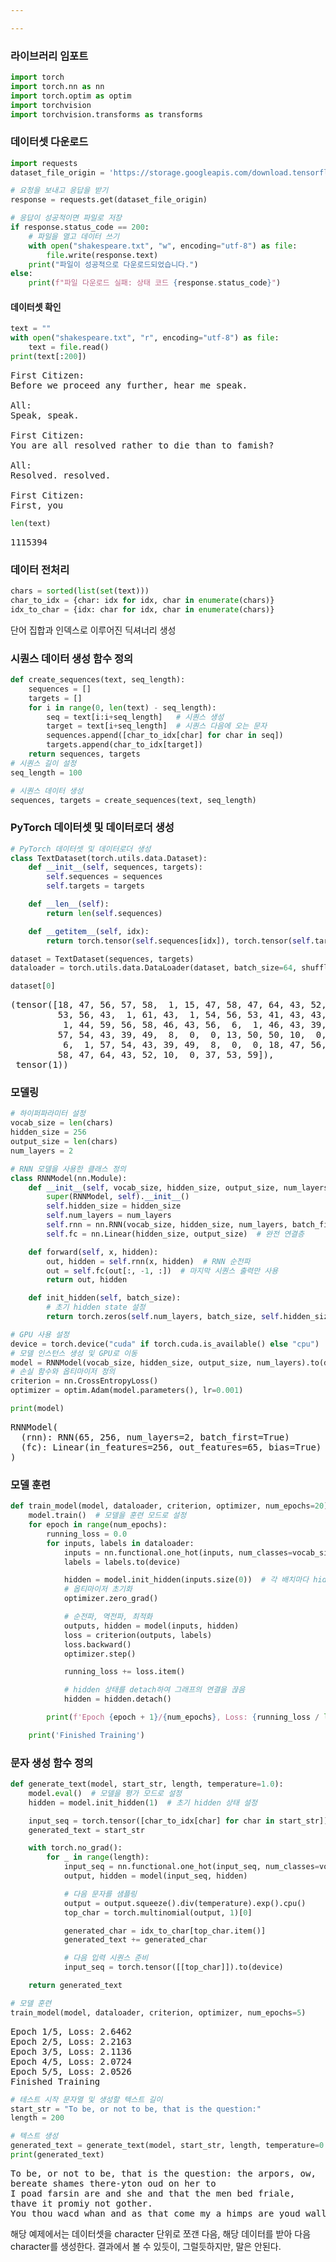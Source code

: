 ```yaml
---

---
```


<head>
  <style>
    table.dataframe {
      white-space: normal;
      width: 100%;
      height: 240px;
      display: block;
      overflow: auto;
      font-family: Arial, sans-serif;
      font-size: 0.9rem;
      line-height: 20px;
      text-align: center;
      border: 0px !important;
    }

    table.dataframe th {
      text-align: center;
      font-weight: bold;
      padding: 8px;
    }

    table.dataframe td {
      text-align: center;
      padding: 8px;
    }

    table.dataframe tr:hover {
      background: #b8d1f3; 
    }

    .output_prompt {
      overflow: auto;
      font-size: 0.9rem;
      line-height: 1.45;
      border-radius: 0.3rem;
      -webkit-overflow-scrolling: touch;
      padding: 0.8rem;
      margin-top: 0;
      margin-bottom: 15px;
      font: 1rem Consolas, "Liberation Mono", Menlo, Courier, monospace;
      color: $code-text-color;
      border: solid 1px $border-color;
      border-radius: 0.3rem;
      word-break: normal;
      white-space: pre;
    }

  .dataframe tbody tr th:only-of-type {
      vertical-align: middle;
  }

  .dataframe tbody tr th {
      vertical-align: top;
  }

  .dataframe thead th {
      text-align: center !important;
      padding: 8px;
  }

  .page__content p {
      margin: 0 0 0px !important;
  }

  .page__content p > strong {
    font-size: 0.8rem !important;
  }

  </style>
</head>

###  라이브러리 임포트

```python
import torch
import torch.nn as nn
import torch.optim as optim
import torchvision
import torchvision.transforms as transforms
```

###  데이터셋 다운로드
```python
import requests
dataset_file_origin = 'https://storage.googleapis.com/download.tensorflow.org/data/shakespeare.txt'

# 요청을 보내고 응답을 받기
response = requests.get(dataset_file_origin)

# 응답이 성공적이면 파일로 저장
if response.status_code == 200:
    # 파일을 열고 데이터 쓰기
    with open("shakespeare.txt", "w", encoding="utf-8") as file:
        file.write(response.text)
    print("파일이 성공적으로 다운로드되었습니다.")
else:
    print(f"파일 다운로드 실패: 상태 코드 {response.status_code}")
```

#### 데이터셋 확인

```python
text = ""
with open("shakespeare.txt", "r", encoding="utf-8") as file:
    text = file.read()
print(text[:200])
```

<pre>
First Citizen:
Before we proceed any further, hear me speak.

All:
Speak, speak.

First Citizen:
You are all resolved rather to die than to famish?

All:
Resolved. resolved.

First Citizen:
First, you
</pre>

```python
len(text)
```

<pre>
1115394
</pre>

### 데이터 전처리
```python
chars = sorted(list(set(text)))
char_to_idx = {char: idx for idx, char in enumerate(chars)}
idx_to_char = {idx: char for idx, char in enumerate(chars)}
```
단어 집합과 인덱스로 이루어진 딕셔너리 생성

### 시퀀스 데이터 생성 함수 정의
```python
def create_sequences(text, seq_length):
    sequences = []
    targets = []
    for i in range(0, len(text) - seq_length):
        seq = text[i:i+seq_length]   # 시퀀스 생성
        target = text[i+seq_length]  # 시퀀스 다음에 오는 문자
        sequences.append([char_to_idx[char] for char in seq])
        targets.append(char_to_idx[target])
    return sequences, targets
# 시퀀스 길이 설정
seq_length = 100

# 시퀀스 데이터 생성
sequences, targets = create_sequences(text, seq_length)
```

### PyTorch 데이터셋 및 데이터로더 생성
```python
# PyTorch 데이터셋 및 데이터로더 생성
class TextDataset(torch.utils.data.Dataset):
    def __init__(self, sequences, targets):
        self.sequences = sequences
        self.targets = targets

    def __len__(self):
        return len(self.sequences)

    def __getitem__(self, idx):
        return torch.tensor(self.sequences[idx]), torch.tensor(self.targets[idx])

dataset = TextDataset(sequences, targets)
dataloader = torch.utils.data.DataLoader(dataset, batch_size=64, shuffle=True)
```


```python
dataset[0]
```

<pre>
(tensor([18, 47, 56, 57, 58,  1, 15, 47, 58, 47, 64, 43, 52, 10,  0, 14, 43, 44,
         53, 56, 43,  1, 61, 43,  1, 54, 56, 53, 41, 43, 43, 42,  1, 39, 52, 63,
          1, 44, 59, 56, 58, 46, 43, 56,  6,  1, 46, 43, 39, 56,  1, 51, 43,  1,
         57, 54, 43, 39, 49,  8,  0,  0, 13, 50, 50, 10,  0, 31, 54, 43, 39, 49,
          6,  1, 57, 54, 43, 39, 49,  8,  0,  0, 18, 47, 56, 57, 58,  1, 15, 47,
         58, 47, 64, 43, 52, 10,  0, 37, 53, 59]),
 tensor(1))
</pre>


### 모델링

```python
# 하이퍼파라미터 설정
vocab_size = len(chars)
hidden_size = 256
output_size = len(chars)
num_layers = 2

# RNN 모델을 사용한 클래스 정의
class RNNModel(nn.Module):
    def __init__(self, vocab_size, hidden_size, output_size, num_layers=1):
        super(RNNModel, self).__init__()
        self.hidden_size = hidden_size
        self.num_layers = num_layers
        self.rnn = nn.RNN(vocab_size, hidden_size, num_layers, batch_first=True)  # RNN 레이어
        self.fc = nn.Linear(hidden_size, output_size)  # 완전 연결층

    def forward(self, x, hidden):
        out, hidden = self.rnn(x, hidden)  # RNN 순전파
        out = self.fc(out[:, -1, :])  # 마지막 시퀀스 출력만 사용
        return out, hidden

    def init_hidden(self, batch_size):
        # 초기 hidden state 설정
        return torch.zeros(self.num_layers, batch_size, self.hidden_size).to(device)

# GPU 사용 설정
device = torch.device("cuda" if torch.cuda.is_available() else "cpu")
# 모델 인스턴스 생성 및 GPU로 이동
model = RNNModel(vocab_size, hidden_size, output_size, num_layers).to(device)
# 손실 함수와 옵티마이저 정의
criterion = nn.CrossEntropyLoss()
optimizer = optim.Adam(model.parameters(), lr=0.001)
```

```python
print(model)
```

<pre>
RNNModel(
  (rnn): RNN(65, 256, num_layers=2, batch_first=True)
  (fc): Linear(in_features=256, out_features=65, bias=True)
)
</pre>
### 모델 훈련 

```python
def train_model(model, dataloader, criterion, optimizer, num_epochs=20):
    model.train()  # 모델을 훈련 모드로 설정
    for epoch in range(num_epochs):
        running_loss = 0.0
        for inputs, labels in dataloader:
            inputs = nn.functional.one_hot(inputs, num_classes=vocab_size).float().to(device)  # 원-핫 인코딩 및 GPU로 이동
            labels = labels.to(device)

            hidden = model.init_hidden(inputs.size(0))  # 각 배치마다 hidden 상태 초기화
            # 옵티마이저 초기화
            optimizer.zero_grad()

            # 순전파, 역전파, 최적화
            outputs, hidden = model(inputs, hidden)
            loss = criterion(outputs, labels)
            loss.backward()
            optimizer.step()

            running_loss += loss.item()

            # hidden 상태를 detach하여 그래프의 연결을 끊음
            hidden = hidden.detach()

        print(f'Epoch {epoch + 1}/{num_epochs}, Loss: {running_loss / len(dataloader):.4f}')

    print('Finished Training')
```

### 문자 생성 함수 정의
```python
def generate_text(model, start_str, length, temperature=1.0):
    model.eval()  # 모델을 평가 모드로 설정
    hidden = model.init_hidden(1)  # 초기 hidden 상태 설정

    input_seq = torch.tensor([char_to_idx[char] for char in start_str]).unsqueeze(0).to(device)
    generated_text = start_str

    with torch.no_grad():
        for _ in range(length):
            input_seq = nn.functional.one_hot(input_seq, num_classes=vocab_size).float()
            output, hidden = model(input_seq, hidden)

            # 다음 문자를 샘플링
            output = output.squeeze().div(temperature).exp().cpu()
            top_char = torch.multinomial(output, 1)[0]

            generated_char = idx_to_char[top_char.item()]
            generated_text += generated_char

            # 다음 입력 시퀀스 준비
            input_seq = torch.tensor([[top_char]]).to(device)

    return generated_text
```


```python
# 모델 훈련
train_model(model, dataloader, criterion, optimizer, num_epochs=5)
```

<pre>
Epoch 1/5, Loss: 2.6462
Epoch 2/5, Loss: 2.2163
Epoch 3/5, Loss: 2.1136
Epoch 4/5, Loss: 2.0724
Epoch 5/5, Loss: 2.0526
Finished Training
</pre>

```python
# 테스트 시작 문자열 및 생성할 텍스트 길이
start_str = "To be, or not to be, that is the question:"
length = 200

# 텍스트 생성
generated_text = generate_text(model, start_str, length, temperature=0.8)
print(generated_text)
```

<pre>
To be, or not to be, that is the question: the arpors, ow, 
bereate shames there-yton oud on her to
I poad farsin are and she and that the men bed friale, 
thave it promiy not gother. 
You thou wacd whan and as that come my a himps are youd wall
</pre>

해당 예제에서는 데이터셋을 character 단위로 쪼갠 다음, 해당 데이터를 받아 다음 character를 생성한다. 
결과에서 볼 수 있듯이, 그럴듯하지만, 말은 안된다.